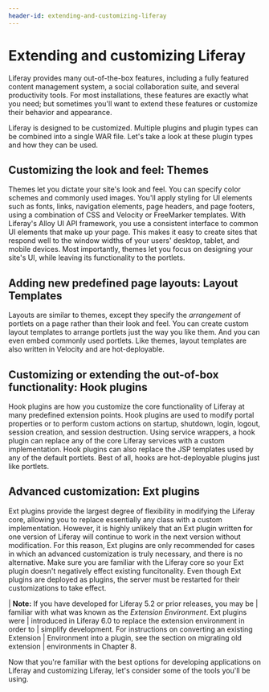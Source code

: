 ```yaml
---
header-id: extending-and-customizing-liferay
---
```


# Extending and customizing Liferay

Liferay provides many out-of-the-box features, including a fully featured
content management system, a social collaboration suite, and several
productivity tools. For most installations, these features are exactly what you
need; but sometimes you'll want to extend these features or customize their
behavior and appearance. 

Liferay is designed to be customized. Multiple plugins and plugin types can be
combined into a single WAR file. Let's take a look at these plugin types and how
they can be used. 

## Customizing the look and feel: Themes

Themes let you dictate your site's look and feel. You can specify color schemes
and commonly used images. You'll apply styling for UI elements such as fonts,
links, navigation elements, page headers, and page footers, using a combination
of CSS and Velocity or FreeMarker templates. With Liferay's Alloy UI API
framework, you use a consistent interface to common UI elements that make up
your page. This makes it easy to create sites that respond well to the window
widths of your users' desktop, tablet, and mobile devices. Most importantly,
themes let you focus on designing your site's UI, while leaving its
functionality to the portlets. 

## Adding new predefined page layouts: Layout Templates

Layouts are similar to themes, except they specify the *arrangement* of portlets
on a page rather than their look and feel. You can create custom layout
templates to arrange portlets just the way you like them. And you can even embed
commonly used portlets. Like themes, layout templates are also written in
Velocity and are hot-deployable. 

## Customizing or extending the out-of-box functionality: Hook plugins

Hook plugins are how you customize the core functionality of Liferay at many
predefined extension points. Hook plugins are used to modify portal properties
or to perform custom actions on startup, shutdown, login, logout, session
creation, and session destruction. Using service wrappers, a hook plugin can
replace any of the core Liferay services with a custom implementation. Hook
plugins can also replace the JSP templates used by any of the default portlets.
Best of all, hooks are hot-deployable plugins just like portlets. 

## Advanced customization: Ext plugins

Ext plugins provide the largest degree of flexibility in modifying the Liferay
core, allowing you to replace essentially any class with a custom
implementation. However, it is highly unlikely that an Ext plugin written for
one version of Liferay will continue to work in the next version without
modification. For this reason, Ext plugins are only recommended for cases in
which an advanced customization is truly necessary, and there is no alternative.
Make sure you are familiar with the Liferay core so your Ext plugin doesn't
negatively effect existing funcitonality. Even though Ext plugins are deployed
as plugins, the server must be restarted for their customizations to take
effect. 

| **Note:** If you have developed for Liferay 5.2 or prior releases, you may be
| familiar with what was known as the *Extension Environment*. Ext plugins were
| introduced in Liferay 6.0 to replace the extension environment in order to
| simplify development. For instructions on converting an existing Extension
| Environment into a plugin, see the section on migrating old extension
| environments in Chapter 8.

Now that you're familiar with the best options for developing applications on
Liferay and customizing Liferay, let's consider some of the tools you'll be
using.
